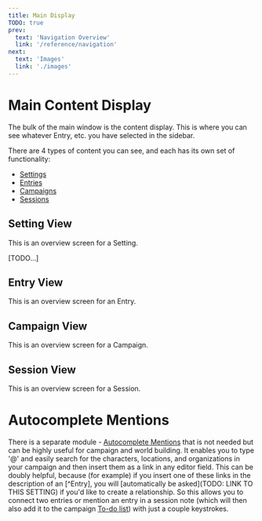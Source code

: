 ```yaml
---
title: Main Display
TODO: true
prev: 
  text: 'Navigation Overview'
  link: '/reference/navigation'
next: 
  text: 'Images'
  link: './images'
---
```

# Main Content Display

The bulk of the main window is the content display.  This is where you can see whatever Entry, etc. you have selected in the sidebar.

There are 4 types of content you can see, and each has its own set of functionality:
- [Settings](/reference/world-building/content/setting)
- [Entries](/reference/world-building/content/entry)
- [Campaigns](/reference/world-building/content/campaign)
- [Sessions](/reference/world-building/content/session)

## Setting View
This is an overview screen for a Setting.

[TODO...]

## Entry View
This is an overview screen for an Entry.

## Campaign View
This is an overview screen for a Campaign.

## Session View
This is an overview screen for a Session.

# Autocomplete Mentions
There is a separate module - [Autocomplete Mentions](https://github.com/dovrosenberg/fvtt-autocomplete-mentions) that is not needed but can be highly useful for campaign and world building.  It enables you to type '@' and easily search for the characters, locations, and organizations in your campaign and then insert them as a link in any editor field.  This can be doubly helpful, because (for example) if you insert one of these links in the description of an [^Entry], you will [automatically be asked](TODO: LINK TO THIS SETTING) if you'd like to create a relationship.  So this allows you to connect two entries or mention an entry in a session note (which will then also add it to the campaign [To-do list](/reference/playing/content/campaign/todos)) with just a couple keystrokes.
